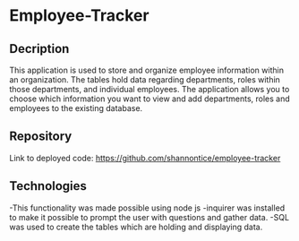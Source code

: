 # Employee-Tracker

## Decription
This application is used to store and organize employee information within an organization. The tables hold data regarding departments, roles within those departments, and individual employees. The application allows you to choose which information you want to view and add departments, roles and employees to the existing database. 

## Repository
Link to deployed code: https://github.com/shannontice/employee-tracker

## Technologies
-This functionality was made possible using node js 
-inquirer was installed to make it possible to prompt the user with questions and gather data.
-SQL was used to create the tables which are holding and displaying data. 


